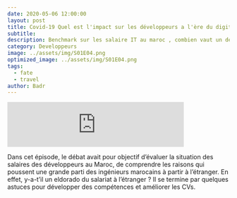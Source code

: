 ```yaml
---
date: 2020-05-06 12:00:00
layout: post
title: Covid-19 Quel est l'impact sur les développeurs a l'ère du digital?
subtitle: 
description: Benchmark sur les salaire IT au maroc , combien vaut un dev au maroc comparer au autre pays 
category: Developpeurs
image: ../assets/img/S01E04.png
optimized_image: ../assets/img/S01E04.png
tags:
  - fate
  - travel
author: Badr
---
```


<iframe src="https://anchor.fm/devcastma/embed/episodes/S01E01--Le-salaire-des-dveloppeurs-au-Maroc-eavai9" height="102px" width="400px" frameborder="0" scrolling="no"></iframe>

Dans cet épisode, le débat avait pour objectif d’évaluer la situation des salaires des développeurs au Maroc, de comprendre les raisons qui poussent une grande parti des ingénieurs marocains à partir à l’étranger. En effet, y-a-t’il un eldorado du salariat à l’étranger ? Il se termine par quelques astuces pour développer des compétences et améliorer les CVs.



